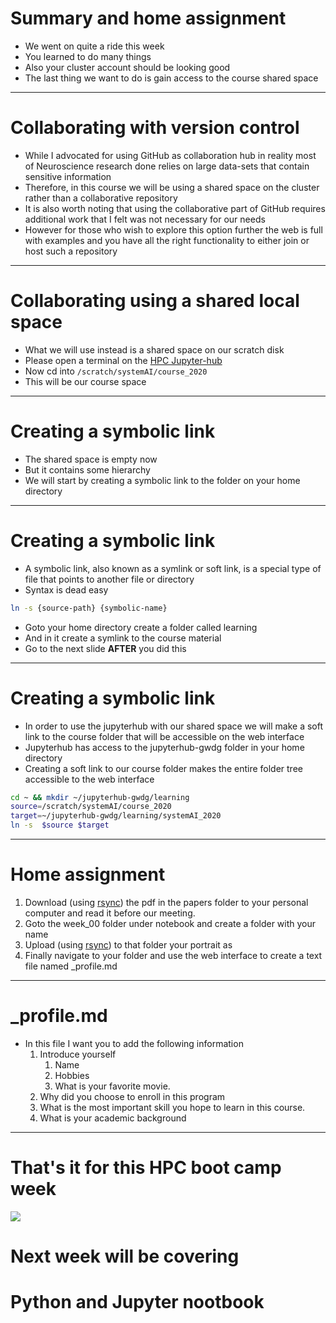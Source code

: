 
# Summary and home assignment 
- We went on quite a ride this week 
- You learned to do many things 
- Also your cluster account should be looking good
- The last thing we want to do is gain access to the course shared space

---

# Collaborating with version control 

- While I advocated for using GitHub as collaboration hub in reality most of Neuroscience research done relies on large data-sets that contain sensitive information 
- Therefore, in this course we will be using a shared space on the cluster rather than a collaborative repository  
- It is also worth noting that using the collaborative part of GitHub requires additional work that I felt was not necessary for our needs
- However for those who wish to explore this option further the web is full with examples and you have all the right functionality to either join or host such a repository


---

# Collaborating using a shared local space  

- What we will use instead is a shared space on our scratch disk
- Please open a terminal on the [HPC Jupyter-hub](https://jupyter-hpc.gwdg.de/)
- Now cd into `/scratch/systemAI/course_2020`
- This will be our course space 

---

# Creating a symbolic link 

- The shared space is empty now 
- But it contains some hierarchy
- We will start by creating a symbolic link to the folder on your home directory  

---

# Creating a symbolic link 

- A symbolic link, also known as a symlink or soft link, is a special type of file that points to another file or directory
- Syntax is dead easy 

```bash
ln -s {source-path} {symbolic-name}
``` 
- Goto your home directory create a folder called learning 
- And in it create a symlink to the course material 
- Go to the next slide **AFTER** you did this 

---

# Creating a symbolic link 

- In order to use the jupyterhub with our shared space we will make a soft link to the course folder that will be accessible on the web interface
- Jupyterhub has access to the jupyterhub-gwdg folder in your home directory 
- Creating a soft link to our course folder makes the entire folder tree accessible to the web interface 

```bash
cd ~ && mkdir ~/jupyterhub-gwdg/learning
source=/scratch/systemAI/course_2020
target=~/jupyterhub-gwdg/learning/systemAI_2020
ln -s  $source $target
```

---

# Home assignment 

1. Download (using <a href="#/rsync">rsync</a>) the pdf in the papers folder to your personal computer and read it before our meeting. 
1. Goto the week_00 folder under notebook and create a folder with your name 
1. Upload (using <a href="#/rsync">rsync</a>) to that folder your portrait as 
1. Finally navigate to your folder and use the web interface to create a text file named <yourname>_profile.md

---

# _profile.md

- In this file I want you to add the following information 
    1. Introduce yourself 
        1. Name 
        1. Hobbies
        1. What is your favorite movie.
    1. Why did you choose to enroll in this program
    1. What is the most important skill you hope to learn in this course.
    1. What is your academic background 


---

# That's it for this HPC boot camp week 
<div class="centered_image">
<img src="http://phdcomics.com/comics/archive/phd102402s.gif">
</div>

# Next week will be covering 
# Python and Jupyter nootbook




